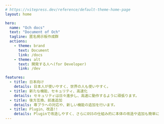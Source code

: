 ```yaml
---
# https://vitepress.dev/reference/default-theme-home-page
layout: home

hero:
  name: "Och docs"
  text: "Document of Och"
  tagline: 匿名掲示板作成群
  actions:
    - theme: brand
      text: Document
      link: /docs
    - theme: alt
      text: 開発する人へ(for Developer)
      link: /dev

features:
  - title: 日本向け
    details: 日本人が使いやすく、世界の人も使いやすく。
  - title: 新たな機能、セキュリティ、高速化
    details: セキュリティは日々進歩し、高速に動作するように頑張ります。
  - title: 後方互換、前進追加
    details: 専ブラへの対応や、新しい機能の追加を行います。
  - title: Plugin、改造!!
    details: Pluginで改造しやすく、さらにOSSの仕組み的に本体の改造や追加も簡単に!!
---
```


